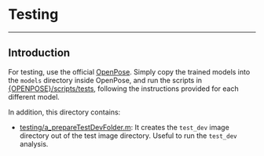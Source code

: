 # Testing
----------------------------------------------------------------------------------------------------



## Introduction
For testing, use the official [OpenPose](https://github.com/CMU-Perceptual-Computing-Lab/openpose). Simply copy the trained models into the `models` directory inside OpenPose, and run the scripts in [{OPENPOSE}/scripts/tests](https://github.com/CMU-Perceptual-Computing-Lab/openpose/tree/master/scripts/tests), following the instructions provided for each different model.

In addition, this directory contains:
- [testing/a_prepareTestDevFolder.m](./a_prepareTestDevFolder.m): It creates the `test_dev` image directory out of the test image directory. Useful to run the `test_dev` analysis.
